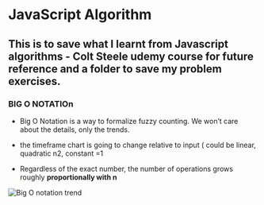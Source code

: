 # JavaScript Algorithm

## This is to save what I learnt from Javascript algorithms - Colt Steele udemy course for future reference and a folder to save my problem exercises. 

### BIG O NOTATIOn

-   Big O Notation is a way to formalize fuzzy counting. We won’t care about the details, only the trends.
-  the timeframe chart is going to change relative to input ( could be linear, quadratic n2, constant =1

- Regardless of the exact number, the number of operations grows roughly **proportionally with n**

![Big O notation trend](../Problem/img/O%20trend.png)

